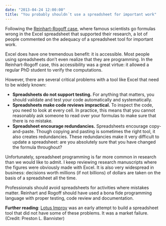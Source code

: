 ```yaml
---
date: "2013-04-24 12:00:00"
title: "You probably shouldn´t use a spreadsheet for important work"
---
```




Following the [Reinhart-Rogoff case](/lemire/blog/2013/04/23/share-your-software-early-the-reinhart-rogoff-case/), where famous scientists go formulas wrong in the Excel spreadsheet that supported their research, a lot of people commented on the adequacy of a spreadsheet tool for important work.

Excel does have one tremendous benefit: it is accessible. Most people using spreadsheets don&rsquo;t even realize that they are programming. In the Reinhart-Rogoff case, this accessibility was a great virtue: it allowed a regular PhD student to verify the computations.

However, there are several critical problems with a tool like Excel that need to be widely known:

- __Spreadsheets do not support testing.__ For anything that matters, you should validate and test your code automatically and systematically.
- __Spreadsheets make code reviews impractical.__ To inspect the code, you need to look at every cell. In practice, this means that you cannot reasonably ask someone to read over your formulas to make sure that there is no mistake.
- __Spreadsheet encourage redundancies.__ Spreadsheets encourage copy-and-paste. Though copying and pasting is sometimes the right tool, it also creates redundancies. These redundancies make it very difficult to update a spreadsheet: are you absolutely sure that you have changed the formula throughout?


Unfortunately, spreadsheet programming is far more common in research than we would like to admit. I keep reviewing research manuscripts where the figures were obviously made with Excel. It is also very widespread in business: decisions worth millions (if not billions) of dollars are taken on the basis of a spreadsheet all the time.

Professionals should avoid spreadsheets for activities where mistakes matter. Reinhart and Rogoff should have used a bona fide programming language with proper testing, code review and documentation.

__Further reading__: [Lotus Improv](https://en.wikipedia.org/wiki/Lotus_Improv) was an early attempt to build a spreadsheet tool that did not have some of these problems. It was a market failure. (Credit: Preston L. Bannister)


